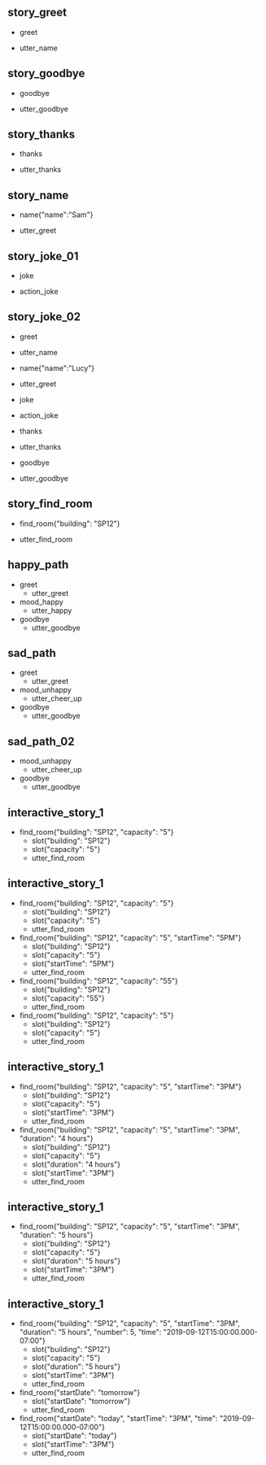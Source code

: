 ## story_greet <!--- The name of the story. It is not mandatory, but useful for debugging. --> 
* greet <!--- User input expressed as intent. In this case it represents users message 'Hello'. --> 
 - utter_name <!--- The response of the chatbot expressed as an action. In this case it represents chatbot's response 'Hello, how can I help?' --> 
 
## story_goodbye
* goodbye
 - utter_goodbye

## story_thanks
* thanks
 - utter_thanks
 
## story_name
* name{"name":"Sam"}
 - utter_greet
 

## story_joke_01
* joke
 - action_joke
 
## story_joke_02
* greet
 - utter_name
* name{"name":"Lucy"} <!--- User response with an entity. In this case it represents user message 'My name is Lucy.' --> 
 - utter_greet
* joke
 - action_joke
* thanks
 - utter_thanks
* goodbye
 - utter_goodbye 
 
 
## story_find_room
* find_room{"building": "SP12"} 
 - utter_find_room

 
## happy_path
* greet
  - utter_greet
* mood_happy
  - utter_happy
* goodbye
  - utter_goodbye

## sad_path
* greet
  - utter_greet
* mood_unhappy
  - utter_cheer_up
* goodbye
  - utter_goodbye
  
  
## sad_path_02
* mood_unhappy
  - utter_cheer_up
* goodbye
  - utter_goodbye
  
## interactive_story_1
* find_room{"building": "SP12", "capacity": "5"}
    - slot{"building": "SP12"}
    - slot{"capacity": "5"}
    - utter_find_room

## interactive_story_1
* find_room{"building": "SP12", "capacity": "5"}
    - slot{"building": "SP12"}
    - slot{"capacity": "5"}
    - utter_find_room
* find_room{"building": "SP12", "capacity": "5", "startTime": "5PM"}
    - slot{"building": "SP12"}
    - slot{"capacity": "5"}
    - slot{"startTime": "5PM"}
    - utter_find_room
* find_room{"building": "SP12", "capacity": "55"}
    - slot{"building": "SP12"}
    - slot{"capacity": "55"}
    - utter_find_room
* find_room{"building": "SP12", "capacity": "5"}
    - slot{"building": "SP12"}
    - slot{"capacity": "5"}
    - utter_find_room

## interactive_story_1
* find_room{"building": "SP12", "capacity": "5", "startTime": "3PM"}
    - slot{"building": "SP12"}
    - slot{"capacity": "5"}
    - slot{"startTime": "3PM"}
    - utter_find_room
* find_room{"building": "SP12", "capacity": "5", "startTime": "3PM", "duration": "4 hours"}
    - slot{"building": "SP12"}
    - slot{"capacity": "5"}
    - slot{"duration": "4 hours"}
    - slot{"startTime": "3PM"}
    - utter_find_room

## interactive_story_1
* find_room{"building": "SP12", "capacity": "5", "startTime": "3PM", "duration": "5 hours"}
    - slot{"building": "SP12"}
    - slot{"capacity": "5"}
    - slot{"duration": "5 hours"}
    - slot{"startTime": "3PM"}
    - utter_find_room

## interactive_story_1
* find_room{"building": "SP12", "capacity": "5", "startTime": "3PM", "duration": "5 hours", "number": 5, "time": "2019-09-12T15:00:00.000-07:00"}
    - slot{"building": "SP12"}
    - slot{"capacity": "5"}
    - slot{"duration": "5 hours"}
    - slot{"startTime": "3PM"}
    - utter_find_room
* find_room{"startDate": "tomorrow"}
    - slot{"startDate": "tomorrow"}
    - utter_find_room
* find_room{"startDate": "today", "startTime": "3PM", "time": "2019-09-12T15:00:00.000-07:00"}
    - slot{"startDate": "today"}
    - slot{"startTime": "3PM"}
    - utter_find_room

